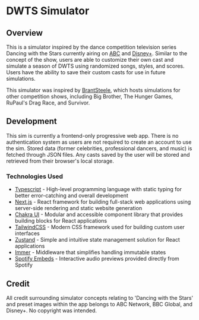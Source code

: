 # DWTS Simulator

## Overview

This is a simulator inspired by the dance competition television series Dancing with the Stars currently airing on [ABC](https://abc.com) and [Disney+](https://disneyplus.com). Similar to the concept of the show, users are able to customize their own cast and simulate a season of DWTS using randomized songs, styles, and scores. Users have the ability to save their custom casts for use in future simulations.

This simulator was inspired by [BrantSteele](https://brantsteele.com/), which hosts simulations for other competition shows, including Big Brother, The Hunger Games, RuPaul's Drag Race, and Survivor.

## Development

This sim is currently a frontend-only progressive web app. There is no authentication system as users are not required to create an account to use the sim. Stored data (former celebrities, professional dancers, and music) is fetched through JSON files. Any casts saved by the user will be stored and retrieved from their browser's local storage.

### Technologies Used

- [Typescript](https://www.typescriptlang.org/) - High-level programming language with static typing for better error-catching and overall development
- [Next.js](https://nextjs.org/docs) - React framework for building full-stack web applications using server-side rendering and static website generation
- [Chakra UI](https://chakra-ui.com/) - Modular and accessible component library that provides building blocks for React applications
- [TailwindCSS](https://tailwindcss.com/) - Modern CSS framework used for building custom user interfaces
- [Zustand](https://docs.pmnd.rs/zustand) - Simple and intuitive state management solution for React applications
- [Immer](https://immerjs.github.io/immer/) - Middleware that simplifies handling immutable states
- [Spotify Embeds](https://developer.spotify.com/documentation/embeds) - Interactive audio previews provided directly from Spotify

## Credit

All credit surrounding simulator concepts relating to 'Dancing with the Stars' and preset images within the app belongs to ABC Network, BBC Global, and Disney+. No copyright was intended.
